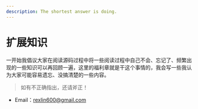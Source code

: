 ```yaml
---
description: The shortest answer is doing.
---
```


# 扩展知识

一开始我倡议大家在阅读源码过程中将一些阅读过程中自己不会、忘记了、频繁出现的一些知识可以再回顾一遍，这里的福利章就是干这个事情的，我会写一些我认为大家可能容易遗忘、没搞清楚的一些内容。

> 如有不正确指出，还请斧正！

* Email：rexlin600@gmail.com

